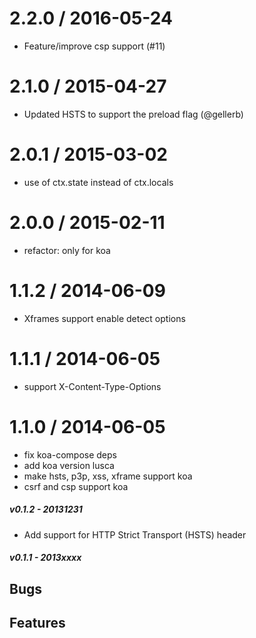 
2.2.0 / 2016-05-24
==================

  * Feature/improve csp support (#11)

2.1.0 / 2015-04-27
==================

 * Updated HSTS to support the preload flag (@gellerb)

2.0.1 / 2015-03-02
==================

 * use of ctx.state instead of ctx.locals

2.0.0 / 2015-02-11
==================

 * refactor: only for koa

1.1.2 / 2014-06-09
==================

 * Xframes support enable detect options

1.1.1 / 2014-06-05
==================

 * support X-Content-Type-Options

1.1.0 / 2014-06-05
==================

 * fix koa-compose deps
 * add koa version lusca
 * make hsts, p3p, xss, xframe support koa
 * csrf and csp support koa

##### v0.1.2 - 20131231

* Add support for HTTP Strict Transport (HSTS) header

##### v0.1.1 - 2013xxxx
**Bugs**
-

**Features**
-
